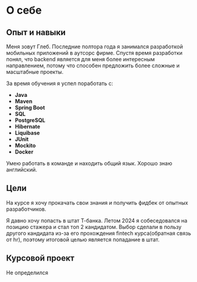 # О себе

## Опыт и навыки

Меня зовут Глеб. Последние полтора года я занимался разработкой мобильных приложений в аутсорс фирме. Спустя время разработки понял, что backend является для меня более интересным направлением, потому что способен предложить более сложные и масштабные проекты.

За время обучения я успел поработать с:
- **Java**
- **Maven**
- **Spring Boot**
- **SQL**
- **PostgreSQL**
- **Hibernate**
- **Liquibase**
- **JUnit**
- **Mockito**
- **Docker**

Умею работать в команде и находить общий язык. Хорошо знаю английский.

## Цели

На курсе я хочу прокачать свои знания и получить фидбек от опытных разработчиков.

Я давно хочу попасть в штат Т-банка. Летом 2024 я собеседовался на позицию стажера и стал топ 2 кандидатом. Выбор сделали в пользу другого кандидата из-за его прохождения fintech курса(обратная связь от hr), поэтому итоговой целью является попадание в штат.


## Курсовой проект

Не определился